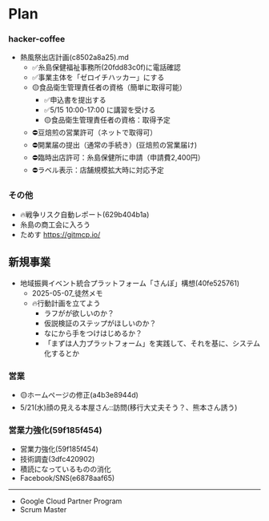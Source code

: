 # Plan
### hacker-coffee
- 熱風祭出店計画(c8502a8a25).md
  - ✅糸島保健福祉事務所(20fdd83c0f)に電話確認
  - ✅事業主体を「ゼロイチハッカー」にする
  - 🟡食品衛生管理責任者の資格（簡単に取得可能）
    - ✅申込書を提出する
    - ✅5/15 10:00-17:00 に講習を受ける
    - 🟡食品衛生管理責任者の資格：取得予定
  - ⛔️豆焙煎の営業許可（ネットで取得可）
  - ⛔️開業届の提出（通常の手続き）(豆焙煎の営業届け)
  - ⛔️臨時出店許可：糸島保健所に申請（申請費2,400円）
  - ⛔️ラベル表示：店舗規模拡大時に対応予定

### その他
- 🔥戦争リスク自動レポート(629b404b1a)
- 糸島の商工会に入ろう
- ためす https://gitmcp.io/

## 新規事業
- 地域振興イベント統合プラットフォーム「さんぽ」構想(40fe525761)
  - 2025-05-07_徒然メモ
  - 🔥行動計画を立てよう
    - ラフがが欲しいのか？
    - 仮説検証のステップがほしいのか？
    - なにから手をつけはじめるか？
    - 「まずは人力プラットフォーム」を実践して、それを基に、システム化するとか

### 営業
- 🟡ホームページの修正(a4b3e8944d)
- 5/21(水)顔の見える本屋さん::訪問(移行大丈夫そう？、熊本さん誘う)

### 営業力強化(59f185f454)
- 営業力強化(59f185f454)
- 技術調査(3dfc420902)
- 積読になっているものの消化
- Facebook/SNS(e6878aaf65)


---
- Google Cloud Partner Program
- Scrum Master

